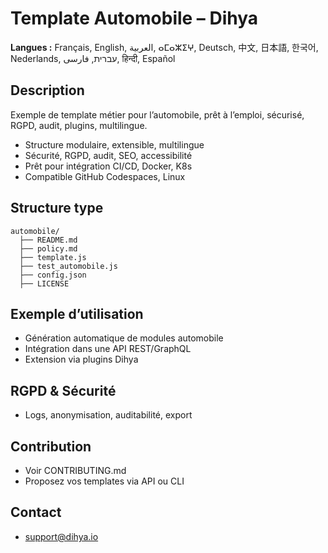 # Template Automobile – Dihya

**Langues :** Français, English, العربية, ⴰⵎⴰⵣⵉⵖ, Deutsch, 中文, 日本語, 한국어, Nederlands, עברית, فارسی, हिन्दी, Español

## Description
Exemple de template métier pour l’automobile, prêt à l’emploi, sécurisé, RGPD, audit, plugins, multilingue.

- Structure modulaire, extensible, multilingue
- Sécurité, RGPD, audit, SEO, accessibilité
- Prêt pour intégration CI/CD, Docker, K8s
- Compatible GitHub Codespaces, Linux

## Structure type
```
automobile/
  ├── README.md
  ├── policy.md
  ├── template.js
  ├── test_automobile.js
  ├── config.json
  ├── LICENSE
```

## Exemple d’utilisation
- Génération automatique de modules automobile
- Intégration dans une API REST/GraphQL
- Extension via plugins Dihya

## RGPD & Sécurité
- Logs, anonymisation, auditabilité, export

## Contribution
- Voir CONTRIBUTING.md
- Proposez vos templates via API ou CLI

## Contact
- support@dihya.io
